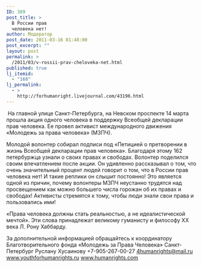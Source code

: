 ```yaml
---
ID: 389
post_title: >
  В России прав
  человека нет!
author: Модератор
post_date: 2011-03-16 01:48:00
post_excerpt: ""
layout: post
permalink: >
  /2011/03/v-rossii-prav-cheloveka-net.html
published: true
lj_itemid:
  - "168"
lj_permalink:
  - >
    http://forhumanright.livejournal.com/43196.html
---
```

&nbsp;На главной улице Санкт-Петербурга, на Невском проспекте 14 марта прошла акция одного человека в поддержку Всеобщей декларации прав человека. Ее провел активист международного движения &laquo;Молодежь за права человека&raquo; (МЗПЧ).

Молодой волонтер собирал подписи под &laquo;Петицией о претворении в жизнь Всеобщей декларации прав человека&raquo;. Благодаря этому 162 петербуржца узнали о своих правах и свободах. Волонтер поделился своим впечатлением после акции. Он удивленно рассказывал о том, что очень значительный процент людей говорит о том, что в России прав человека нет! И такие реплики он слышит постоянно! Это является одной из причин, почему волонтеры МЗПЧ неустанно трудятся над просвещением как можно большего числа горожан об их правах и свободах! Активисты стремятся к тому, чтобы люди знали свои права и пользовались ими!

&laquo;Права человека должны стать реальностью, а не идеалистической мечтой&raquo;. Эти слова принадлежат великому гуманисту и философу ХХ века Л. Рону Хаббарду.

За дополнительной информацией обращайтесь к координатору
Благотворительного фонда &laquo;Молодежь за Права Человека&raquo; Санкт-Петербург
Руслану Хусаинову
+7-905-267-00-27
4humanrights@mail.ru
www.youthforhumanrights.ru
www.humanrights.com